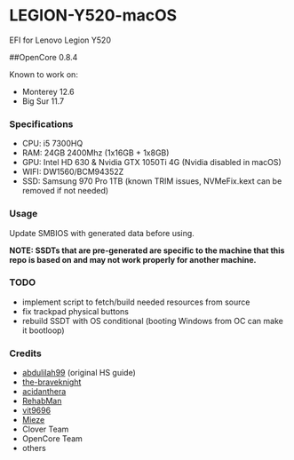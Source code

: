 # LEGION-Y520-macOS
EFI for Lenovo Legion Y520

##OpenCore 0.8.4

Known to work on:
- Monterey 12.6
- Big Sur 11.7

### Specifications

- CPU: i5 7300HQ
- RAM: 24GB 2400Mhz (1x16GB + 1x8GB)
- GPU: Intel HD 630 & Nvidia GTX 1050Ti 4G (Nvidia disabled in macOS)
- WIFI: DW1560/BCM94352Z
- SSD: Samsung 970 Pro 1TB (known TRIM issues, NVMeFix.kext can be removed if not needed)

### Usage

Update SMBIOS with generated data before using.

**NOTE: SSDTs that are pre-generated are specific to the machine that this repo is based on and may not work properly for another machine.**

### TODO

- implement script to fetch/build needed resources from source
- fix trackpad physical buttons
- rebuild SSDT with OS conditional (booting Windows from OC can make it 
bootloop)

### Credits
- [abdulilah99](https://github.com/abdulilah99) (original HS guide)
- [the-braveknight](https://github.com/the-braveknight)
- [acidanthera](https://github.com/acidanthera)
- [RehabMan](https://github.com/RehabMan)
- [vit9696](https://github.com/vit9696)
- [Mieze](https://github.com/Mieze)
- Clover Team
- OpenCore Team
- others
